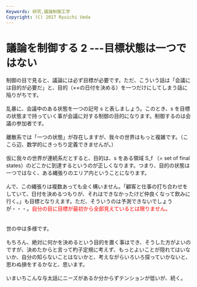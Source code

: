 ```yaml
---
Keywords: 研究,議論制御工学
Copyright: (C) 2017 Ryuichi Ueda
---
```


# 議論を制御する 2 ---目標状態は一つではない
制御の目で見ると、議論には必ず目標が必要です。ただ、こういう話は「会議には目的が必要だ」と、目的（××の日付を決める）を一つだけにしてしまう話に陥りがちです。<br />
<br />
乱暴に、会議中のある状態を一つの記号 s と表しましょう。このとき、s を目標の状態まで持っていく事が会議に対する制御の目的になります。制御するのは会議の参加者です。<br />
<br />
離散系では「一つの状態」が存在しますが、我々の世界はもっと複雑です。（ここら辺、数学的にきっちり定義できませんが。）<br />
<br />
仮に我々の世界が連続系だとすると、目的は、s をある領域 S_f （= set of final states）のどこかに到達するというのが正しくなります。つまり、目的の状態は一つではなく、ある縄張りのエリア内ということになります。<br />
<br />
んで、この縄張りは複数あっても全く構いません。「顧客と仕事の打ち合わせをしていて、日付を決めるつもりが、それはできなかったけど仲良くなって飲みに行く。」も目標となりえます。ただ、そういうのは予測できないでしょうが・・・。<span style="color: #ff0000;">自分の目に目標が最初から全部見えているとは限りません。</span><span style="color: #888888;"><br />
</span><br />
<br />
世の中は多様です。<br />
<br />
もちろん、絶対に何かを決めるという目的を置く事はでき、そうした方がよいのですが、決めたからと言って杓子定規に考えず、もっとよいことが隠れてはいないか、自分の知らないことはないかと、考えながらいろいろ探っていかないと、思わぬ損をするかなと、思います。<br />
<br />
いまいちこんな与太話にニーズがあるか分からずテンションが低いが、続く。
